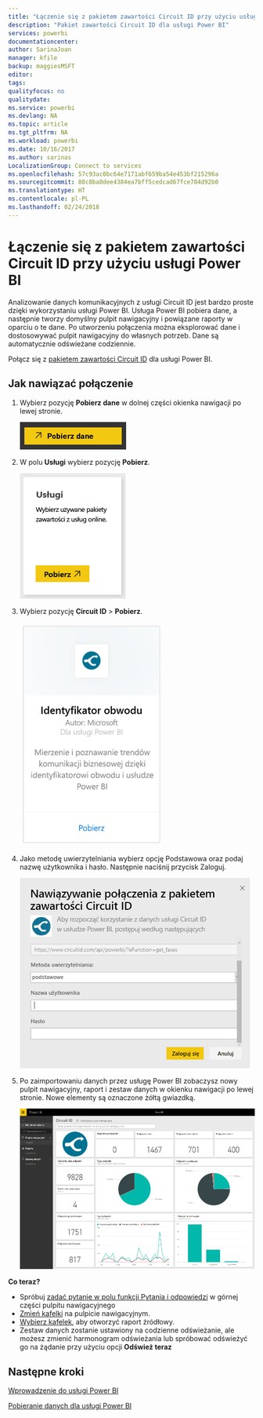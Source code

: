 ```yaml
---
title: "Łączenie się z pakietem zawartości Circuit ID przy użyciu usługi Power BI"
description: "Pakiet zawartości Circuit ID dla usługi Power BI"
services: powerbi
documentationcenter: 
author: SarinaJoan
manager: kfile
backup: maggiesMSFT
editor: 
tags: 
qualityfocus: no
qualitydate: 
ms.service: powerbi
ms.devlang: NA
ms.topic: article
ms.tgt_pltfrm: NA
ms.workload: powerbi
ms.date: 10/16/2017
ms.author: sarinas
LocalizationGroup: Connect to services
ms.openlocfilehash: 57c93ac0bc64e7171abf659ba54e453bf215296a
ms.sourcegitcommit: 88c8ba8dee4384ea7bff5cedcad67fce784d92b0
ms.translationtype: HT
ms.contentlocale: pl-PL
ms.lasthandoff: 02/24/2018
---
```

# <a name="connect-to-circuit-id-with-power-bi"></a>Łączenie się z pakietem zawartości Circuit ID przy użyciu usługi Power BI
Analizowanie danych komunikacyjnych z usługi Circuit ID jest bardzo proste dzięki wykorzystaniu usługi Power BI. Usługa Power BI pobiera dane, a następnie tworzy domyślny pulpit nawigacyjny i powiązane raporty w oparciu o te dane. Po utworzeniu połączenia można eksplorować dane i dostosowywać pulpit nawigacyjny do własnych potrzeb. Dane są automatycznie odświeżane codziennie.

Połącz się z [pakietem zawartości Circuit ID](https://app.powerbi.com/getdata/services/circuitid) dla usługi Power BI.

## <a name="how-to-connect"></a>Jak nawiązać połączenie
1. Wybierz pozycję **Pobierz dane** w dolnej części okienka nawigacji po lewej stronie.
   
    ![](media/service-connect-to-circuit-id/getdata.png)
2. W polu **Usługi** wybierz pozycję **Pobierz**.
   
    ![](media/service-connect-to-circuit-id/services.png)
3. Wybierz pozycję **Circuit ID** \> **Pobierz**.
   
    ![](media/service-connect-to-circuit-id/circuitid.png)
4. Jako metodę uwierzytelniania wybierz opcję Podstawowa oraz podaj nazwę użytkownika i hasło. Następnie naciśnij przycisk Zaloguj.
   
    ![](media/service-connect-to-circuit-id/circuitid_login.png)
5. Po zaimportowaniu danych przez usługę Power BI zobaczysz nowy pulpit nawigacyjny, raport i zestaw danych w okienku nawigacji po lewej stronie. Nowe elementy są oznaczone żółtą gwiazdką.
   
    ![](media/service-connect-to-circuit-id/circuitid_dashboard_chrome.png)

**Co teraz?**

* Spróbuj [zadać pytanie w polu funkcji Pytania i odpowiedzi](power-bi-q-and-a.md) w górnej części pulpitu nawigacyjnego
* [Zmień kafelki](service-dashboard-edit-tile.md) na pulpicie nawigacyjnym.
* [Wybierz kafelek](service-dashboard-tiles.md), aby otworzyć raport źródłowy.
* Zestaw danych zostanie ustawiony na codzienne odświeżanie, ale możesz zmienić harmonogram odświeżania lub spróbować odświeżyć go na żądanie przy użyciu opcji **Odśwież teraz**

## <a name="next-steps"></a>Następne kroki
[Wprowadzenie do usługi Power BI](service-get-started.md)

[Pobieranie danych dla usługi Power BI](service-get-data.md)

